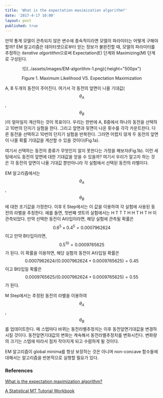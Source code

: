 ```yaml
---
title: 'What is the expectation maximization algorithm?'
date: '2017-4-17 10:00'
layout: post
published: true
---
```


만약 통계 모델이 관측되지 않은 변수에 종속적이라면 모델의 파라미터는 어떻게 구해야 할까? EM 알고리즘은 데이터셋으로부터 얻는 정보가 불완전할 때, 모델의 파라미터를 추정하는 *iterative algortithm*으로써 Expectation(E) 단계와 Maximizing(M) 단계로 구성된다. 

<div style="text-align:center" markdown="1">
![](../assets/images/EM-algorithm-1.png){:height="500px"}

Figure 1. Maximum Likelihood VS. Expectation Maximization
</div>

A, B 두개의 동전이 주어진다. 여기서 각 동전의 앞면이 나올 기대값($$\theta_{A}$$,$$\theta_{B}$$)이 얼마일지 계산하는 것이 목표이다. 우리는 한번에 A, B중에서 하나의 동전을 선택하고 10번의 던지기 실험을 한다. 그리고 앞면과 뒷면이 나온 횟수를 각각 카운트한다. 다른 동전을 선택하고 10번의 던지기 실험을 반복한다. 그러면 어렵지 않게 두 동전의 앞면이 나올 확률 기대값을 계산할 수 있을 것이다(Fig.1a).

여기서 선택하는 동전의 종류가 무엇인지 알지 못한다는 가정을 해보자(Fig.1b). 이런 세팅에서도 동전의 앞면에 대한 기대값을 얻을 수 있을까? 여기서 우리가 알고자 하는 것은 각 동전의 앞면이 나올 기대값 뿐만아니라 각 실험에서 선택된 동전의 라벨이다. 

EM 알고리즘에서는 $$\theta_{A}$$, $$\theta_{B}$$에 대한 초기값을 가정한다. 이후 E Step에서는 이 값을 이용하여 각 실험에 사용된 동전의 라벨을 추정한다. 예를 들면, 첫번째 셋트의 실험에서는 H T T T H H T H T H 이 관측되었다. 만약 선택한 동전이 A타입이라면, 해당 실험에 관측될 확률은 $$0.6^{5} \times 0.4^{5} = 0.0007962624$$ 이고 만약 B타입이라면, $$0.5^{10} = 0.0009765625$$ 가 된다. 이 확률을 이용하면, 해당 실험의 동전이 A타입일 확률은 $$0.0007962624/(0.0007962624+0.0009765625)=0.45$$ 이고 B타입일 확률은 $$0.0009765625/(0.0007962624+0.0009765625)=0.55$$ 가 된다.

M Step에서는 추정된 동전의 라벨을 이용하여 $$\theta_{A}$$, $$\theta_{B}$$를 업데이트한다. 매 스텝마다 바뀌는 동전라벨추정치는 이후 동전앞면기대값을 변경하시킬 것이다. 동전앞면기대값의 변화는 계속해서 동전라벨추정치를 변화시킨다. 변화량의 크기는 스텝에 따라서 점차 작아지게 되고 수렴하게 될 것이다. 

EM 알고리즘이 global minima를 항상 보장하는 것은 아니며 non-concave 함수들에 대해서는 알고리즘을 반본적으로 실행할 필요가 있다.   

### References

[What is the expectation maximization algorithm?](https://www.nature.com/nbt/journal/v26/n8/pdf/nbt1406.pdf)

[A Statistical MT Tutorial Workbook](http://www.isi.edu/natural-language/mt/wkbk.pdf)

